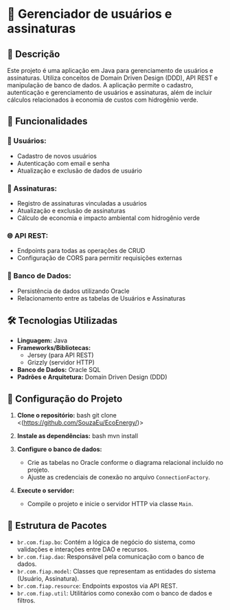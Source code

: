 # 📁 Gerenciador de usuários e assinaturas

## 📝 Descrição

Este projeto é uma aplicação em Java para gerenciamento de usuários e assinaturas. Utiliza conceitos de Domain Driven Design (DDD), API REST e manipulação de banco de dados. A aplicação permite o cadastro, autenticação e gerenciamento de usuários e assinaturas, além de incluir cálculos relacionados à economia de custos com hidrogênio verde.

## 🌟 Funcionalidades

### 👤 Usuários:
- Cadastro de novos usuários
- Autenticação com email e senha
- Atualização e exclusão de dados de usuário

### 📄 Assinaturas:
- Registro de assinaturas vinculadas a usuários
- Atualização e exclusão de assinaturas
- Cálculo de economia e impacto ambiental com hidrogênio verde

### 🌐 API REST:
- Endpoints para todas as operações de CRUD
- Configuração de CORS para permitir requisições externas

### 💾 Banco de Dados:
- Persistência de dados utilizando Oracle
- Relacionamento entre as tabelas de Usuários e Assinaturas

## 🛠 Tecnologias Utilizadas

- **Linguagem:** Java
- **Frameworks/Bibliotecas:**
  - Jersey (para API REST)
  - Grizzly (servidor HTTP)
- **Banco de Dados:** Oracle SQL
- **Padrões e Arquitetura:** Domain Driven Design (DDD)

## 🚀 Configuração do Projeto

1. **Clone o repositório:**
   bash
   git clone <(https://github.com/SouzaEu/EcoEnergy/)>
   

2. **Instale as dependências:**
   bash
   mvn install
   

3. **Configure o banco de dados:**
   - Crie as tabelas no Oracle conforme o diagrama relacional incluído no projeto.
   - Ajuste as credenciais de conexão no arquivo `ConnectionFactory`.

4. **Execute o servidor:**
   - Compile o projeto e inicie o servidor HTTP via classe `Main`.

## 📂 Estrutura de Pacotes

- `br.com.fiap.bo`: Contém a lógica de negócio do sistema, como validações e interações entre DAO e recursos.
- `br.com.fiap.dao`: Responsável pela comunicação com o banco de dados.
- `br.com.fiap.model`: Classes que representam as entidades do sistema (Usuário, Assinatura).
- `br.com.fiap.resource`: Endpoints expostos via API REST.
- `br.com.fiap.util`: Utilitários como conexão com o banco de dados e filtros.

